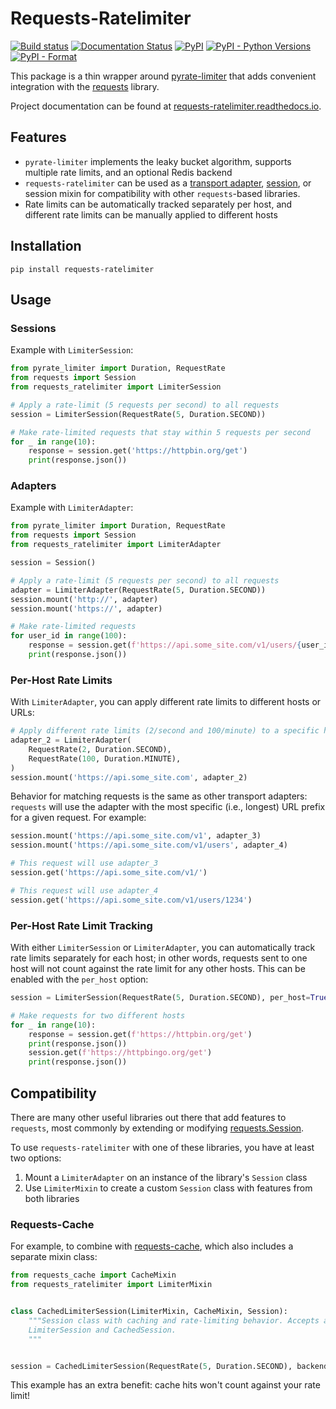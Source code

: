 # Requests-Ratelimiter
[![Build
status](https://github.com/JWCook/requests-ratelimiter/workflows/Build/badge.svg)](https://github.com/JWCook/requests-ratelimiter/actions)
[![Documentation Status](https://img.shields.io/readthedocs/requests-ratelimiter/stable?label=docs)](https://requests-ratelimiter.readthedocs.io)
[![PyPI](https://img.shields.io/pypi/v/requests-ratelimiter?color=blue)](https://pypi.org/project/requests-ratelimiter)
[![PyPI - Python Versions](https://img.shields.io/pypi/pyversions/requests-ratelimiter)](https://pypi.org/project/requests-ratelimiter)
[![PyPI - Format](https://img.shields.io/pypi/format/requests-ratelimiter?color=blue)](https://pypi.org/project/requests-ratelimiter)

This package is a thin wrapper around [pyrate-limiter](https://github.com/vutran1710/PyrateLimiter)
that adds convenient integration with the [requests](https://github.com/psf/requests) library.

Project documentation can be found at [requests-ratelimiter.readthedocs.io](https://requests-ratelimiter.readthedocs.io).


## Features
* `pyrate-limiter` implements the leaky bucket algorithm, supports multiple rate limits, and an
  optional Redis backend
* `requests-ratelimiter` can be used as a
  [transport adapter](https://docs.python-requests.org/en/master/user/advanced/#transport-adapters),
  [session](https://docs.python-requests.org/en/master/user/advanced/#session-objects),
  or session mixin for compatibility with other `requests`-based libraries.
* Rate limits can be automatically tracked separately per host, and different rate limits can be
  manually applied to different hosts

## Installation
```
pip install requests-ratelimiter
```

## Usage

### Sessions
Example with `LimiterSession`:

```python
from pyrate_limiter import Duration, RequestRate
from requests import Session
from requests_ratelimiter import LimiterSession

# Apply a rate-limit (5 requests per second) to all requests
session = LimiterSession(RequestRate(5, Duration.SECOND))

# Make rate-limited requests that stay within 5 requests per second
for _ in range(10):
    response = session.get('https://httpbin.org/get')
    print(response.json())
```

### Adapters
Example with `LimiterAdapter`:

```python
from pyrate_limiter import Duration, RequestRate
from requests import Session
from requests_ratelimiter import LimiterAdapter

session = Session()

# Apply a rate-limit (5 requests per second) to all requests
adapter = LimiterAdapter(RequestRate(5, Duration.SECOND))
session.mount('http://', adapter)
session.mount('https://', adapter)

# Make rate-limited requests
for user_id in range(100):
    response = session.get(f'https://api.some_site.com/v1/users/{user_id}')
    print(response.json())
```

### Per-Host Rate Limits
With `LimiterAdapter`, you can apply different rate limits to different hosts or URLs:
```python
# Apply different rate limits (2/second and 100/minute) to a specific host
adapter_2 = LimiterAdapter(
    RequestRate(2, Duration.SECOND),
    RequestRate(100, Duration.MINUTE),
)
session.mount('https://api.some_site.com', adapter_2)
```

Behavior for matching requests is the same as other transport adapters: `requests` will use the
adapter with the most specific (i.e., longest) URL prefix for a given request. For example:
```python
session.mount('https://api.some_site.com/v1', adapter_3)
session.mount('https://api.some_site.com/v1/users', adapter_4)

# This request will use adapter_3
session.get('https://api.some_site.com/v1/')

# This request will use adapter_4
session.get('https://api.some_site.com/v1/users/1234')
```

### Per-Host Rate Limit Tracking
With either `LimiterSession` or `LimiterAdapter`, you can automatically track rate limits separately
for each host; in other words, requests sent to one host will not count against the rate limit for
any other hosts. This can be enabled with the `per_host` option:

```python
session = LimiterSession(RequestRate(5, Duration.SECOND), per_host=True)

# Make requests for two different hosts
for _ in range(10):
    response = session.get(f'https://httpbin.org/get')
    print(response.json())
    session.get(f'https://httpbingo.org/get')
    print(response.json())
```

## Compatibility
There are many other useful libraries out there that add features to `requests`, most commonly by
extending or modifying
[requests.Session](https://docs.python-requests.org/en/master/api/#requests.Session).

To use `requests-ratelimiter` with one of these libraries, you have at least two options:
1. Mount a `LimiterAdapter` on an instance of the library's `Session` class
2. Use `LimiterMixin` to create a custom `Session` class with features from both libraries

### Requests-Cache
For example, to combine with [requests-cache](https://github.com/reclosedev/requests-cache), which
also includes a separate mixin class:
```python
from requests_cache import CacheMixin
from requests_ratelimiter import LimiterMixin


class CachedLimiterSession(LimiterMixin, CacheMixin, Session):
    """Session class with caching and rate-limiting behavior. Accepts arguments for both
    LimiterSession and CachedSession.
    """


session = CachedLimiterSession(RequestRate(5, Duration.SECOND), backend='redis')
```

This example has an extra benefit: cache hits won't count against your rate limit!

